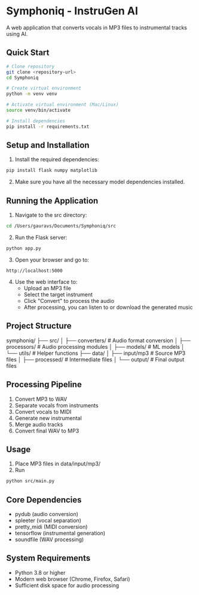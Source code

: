 # Symphoniq - InstruGen AI

A web application that converts vocals in MP3 files to instrumental tracks using AI.

## Quick Start

```bash
# Clone repository
git clone <repository-url>
cd Symphoniq

# Create virtual environment
python -m venv venv

# Activate virtual environment (Mac/Linux) 
source venv/bin/activate

# Install dependencies
pip install -r requirements.txt
```

## Setup and Installation

1. Install the required dependencies:

```bash
pip install flask numpy matplotlib
```

2. Make sure you have all the necessary model dependencies installed.

## Running the Application

1. Navigate to the src directory:

```bash
cd /Users/gauravs/Documents/Symphoniq/src
```

2. Run the Flask server:

```bash
python app.py
```

3. Open your browser and go to:

```
http://localhost:5000
```

4. Use the web interface to:
   - Upload an MP3 file
   - Select the target instrument
   - Click "Convert" to process the audio
   - After processing, you can listen to or download the generated music

## Project Structure

symphoniq/
├── src/
│   ├── converters/    # Audio format conversion
│   ├── processors/    # Audio processing modules
│   ├── models/        # ML models
│   └── utils/         # Helper functions
├── data/
│   ├── input/mp3      # Source MP3 files
│   ├── processed/     # Intermediate files
│   └── output/        # Final output files

## Processing Pipeline

1. Convert MP3 to WAV
2. Separate vocals from instruments
3. Convert vocals to MIDI
4. Generate new instrumental
5. Merge audio tracks
6. Convert final WAV to MP3

## Usage

1. Place MP3 files in data/input/mp3/
2. Run 

```bash
python src/main.py
```

## Core Dependencies

- pydub (audio conversion)
- spleeter (vocal separation)
- pretty_midi (MIDI conversion)
- tensorflow (instrumental generation)
- soundfile (WAV processing)

## System Requirements

- Python 3.8 or higher
- Modern web browser (Chrome, Firefox, Safari)
- Sufficient disk space for audio processing